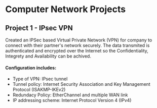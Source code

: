 # Computer Network Projects

<h2>Project 1 - IPsec VPN</h2>
Created an IPSec based Virtual Private Network (VPN) for company to connect with their partner's network securely. The data transmited is authenticated and encrypted over the Internet so the Confidentiality, Integrety and Availability can be achived.

<h4>Configuration includes:</h4>
<ul>
  <li>Type of VPN: IPsec tunnel
  <li>Tunnel policy: Internet Security Association and Key Management Protocol (ISAKMP-IKEv2) 
  <li>Redundacy Policy: EtherChannel and multiple WAN link
  <li>IP addressing scheme: Internet Protocol Version 4 (IPv4)
